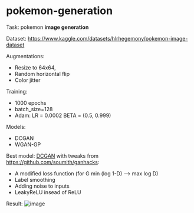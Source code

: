 # pokemon-generation

Task: pokemon __image generation__

Dataset: https://www.kaggle.com/datasets/hlrhegemony/pokemon-image-dataset

Augmentations: 

- Resize to 64x64,
- Random horizontal flip
- Color jitter

Training:

- 1000 epochs
- batch_size=128
- Adam: LR = 0.0002 BETA = (0.5, 0.999)

Models: 

- DCGAN
- WGAN-GP

Best model: [DCGAN](https://github.com/searayeah/pokemon-generation/blob/main/DCGAN-final.ipynb) with tweaks from https://github.com/soumith/ganhacks:

- A modified loss function (for G min (log 1-D) --> max log D)
- Label smoothing
- Adding noise to inputs
- LeakyReLU insead of ReLU

Result:
![image](https://user-images.githubusercontent.com/57370975/227232357-c3a40efe-af1f-4aa5-ab9a-e9ad8e215b70.png)
